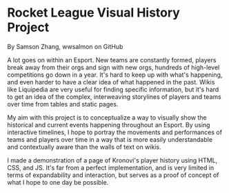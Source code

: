 # Rocket League Visual History Project
By Samson Zhang, wwsalmon on GitHub

A lot goes on within an Esport. New teams are constantly formed, players break away from their orgs and sign with new orgs, hundreds of high-level competitions go down in a year. It's hard to keep up with what's happening, and even harder to have a clear idea of what happened in the past. Wikis like Liquipedia are very useful for finding specific information, but it's hard to get an idea of the complex, interweaving storylines of players and teams over time from tables and static pages.

My aim with this project is to conceptualize a way to visually show the historical and current events happening throughout an Esport. By using interactive timelines, I hope to portray the movements and performances of teams and players over time in a way that is more easily understandable and contextually aware than the walls of text on wikis.

I made a demonstration of a page of Kronovi's player history using HTML, CSS, and JS. It's far from a perfect implementation, and is very limited in terms of expandability and interaction, but serves as a proof of concept of what I hope to one day be possible.
